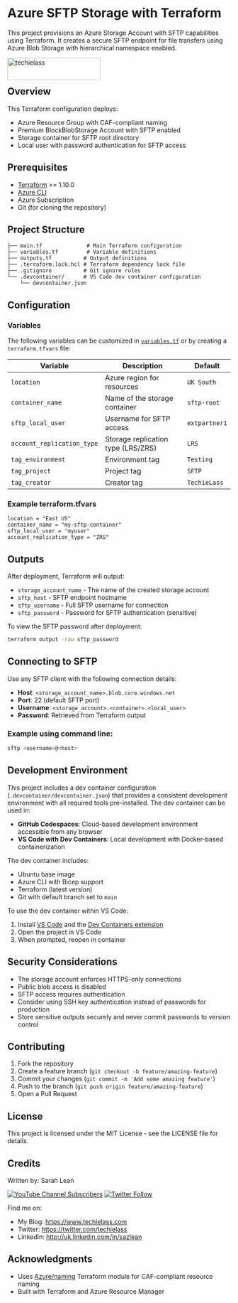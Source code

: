 # Azure SFTP Storage with Terraform

This project provisions an Azure Storage Account with SFTP capabilities using Terraform. It creates a secure SFTP endpoint for file transfers using Azure Blob Storage with hierarchical namespace enabled.

<a href="https://www.buymeacoffee.com/techielass"> <img align="left" src="https://cdn.buymeacoffee.com/buttons/v2/default-yellow.png" height="50" width="210" alt="techielass" /></a></p>

<br><br>

## Overview

This Terraform configuration deploys:
- Azure Resource Group with CAF-compliant naming
- Premium BlockBlobStorage Account with SFTP enabled
- Storage container for SFTP root directory
- Local user with password authentication for SFTP access

## Prerequisites

- [Terraform](https://www.terraform.io/downloads.html) >= 1.10.0
- [Azure CLI](https://docs.microsoft.com/en-us/cli/azure/install-azure-cli)
- Azure Subscription
- Git (for cloning the repository)

## Project Structure

```
├── main.tf              # Main Terraform configuration
├── variables.tf         # Variable definitions
├── outputs.tf          # Output definitions
├── .terraform.lock.hcl # Terraform dependency lock file
├── .gitignore          # Git ignore rules
└── .devcontainer/      # VS Code dev container configuration
    └── devcontainer.json
```

## Configuration

### Variables

The following variables can be customized in [`variables.tf`](variables.tf) or by creating a `terraform.tfvars` file:

| Variable | Description | Default |
|----------|-------------|---------|
| `location` | Azure region for resources | `UK South` |
| `container_name` | Name of the storage container | `sftp-root` |
| `sftp_local_user` | Username for SFTP access | `extpartner1` |
| `account_replication_type` | Storage replication type (LRS/ZRS) | `LRS` |
| `tag_environment` | Environment tag | `Testing` |
| `tag_project` | Project tag | `SFTP` |
| `tag_creator` | Creator tag | `TechieLass` |

### Example terraform.tfvars

```hcl
location = "East US"
container_name = "my-sftp-container"
sftp_local_user = "myuser"
account_replication_type = "ZRS"
```

## Outputs

After deployment, Terraform will output:

- `storage_account_name` - The name of the created storage account
- `sftp_host` - SFTP endpoint hostname
- `sftp_username` - Full SFTP username for connection
- `sftp_password` - Password for SFTP authentication (sensitive)

To view the SFTP password after deployment:
```bash
terraform output -raw sftp_password
```

## Connecting to SFTP

Use any SFTP client with the following connection details:

- **Host**: `<storage_account_name>.blob.core.windows.net`
- **Port**: 22 (default SFTP port)
- **Username**: `<storage_account>.<container>.<local_user>`
- **Password**: Retrieved from Terraform output

### Example using command line:
```bash
sftp <username>@<host>
```

## Development Environment

This project includes a dev container configuration (`.devcontainer/devcontainer.json`) that provides a consistent development environment with all required tools pre-installed. The dev container can be used in:

- **GitHub Codespaces**: Cloud-based development environment accessible from any browser
- **VS Code with Dev Containers**: Local development with Docker-based containerization

The dev container includes:
- Ubuntu base image
- Azure CLI with Bicep support
- Terraform (latest version)
- Git with default branch set to `main`

To use the dev container within VS Code: 
1. Install [VS Code](https://code.visualstudio.com/) and the [Dev Containers extension](https://marketplace.visualstudio.com/items?itemName=ms-vscode-remote.remote-containers)
2. Open the project in VS Code
3. When prompted, reopen in container

## Security Considerations

- The storage account enforces HTTPS-only connections
- Public blob access is disabled
- SFTP access requires authentication
- Consider using SSH key authentication instead of passwords for production
- Store sensitive outputs securely and never commit passwords to version control

## Contributing

1. Fork the repository
2. Create a feature branch (`git checkout -b feature/amazing-feature`)
3. Commit your changes (`git commit -m 'Add some amazing feature'`)
4. Push to the branch (`git push origin feature/amazing-feature`)
5. Open a Pull Request

## License

This project is licensed under the MIT License - see the LICENSE file for details.

## Credits

Written by: Sarah Lean

[![YouTube Channel Subscribers](https://img.shields.io/youtube/channel/subscribers/UCQ8U53KvEX2JuCe48MxmV3Q?label=People%20subscribed%20to%20my%20YouTube%20channel&style=social)](https://www.youtube.com/techielass?sub_confirmation=1) [![Twitter Follow](https://img.shields.io/twitter/follow/techielass?label=Twitter%20Followers&style=social)](https://twitter.com/intent/follow?screen_name=techielass)

Find me on:

* My Blog: <https://www.techielass.com>
* Twitter: <https://twitter.com/techielass>
* LinkedIn: <http://uk.linkedin.com/in/sazlean>

## Acknowledgments

- Uses [Azure/naming](https://registry.terraform.io/modules/Azure/naming/azurerm/latest) Terraform module for CAF-compliant resource naming
- Built with Terraform and Azure Resource Manager